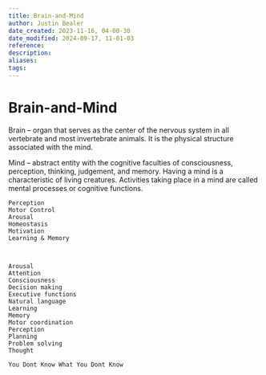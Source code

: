 ```yaml
---
title: Brain-and-Mind
author: Justin Bealer
date_created: 2023-11-16, 04-00-30
date_modified: 2024-09-17, 11-01-03
reference: 
description: 
aliases: 
tags: 
---
```

# Brain-and-Mind
Brain – organ that serves as the center of the nervous system in all vertebrate and most invertebrate animals. It is the physical structure associated with the mind.

Mind – abstract entity with the cognitive faculties of consciousness, perception, thinking, judgement, and memory. Having a mind is a characteristic of living creatures. Activities taking place in a mind are called mental processes or cognitive functions.
   
    Perception
    Motor Control
    Arousal
    Homeostasis
    Motivation
    Learning & Memory
    
    

    Arousal
    Attention
    Consciousness
    Decision making
    Executive functions
    Natural language
    Learning
    Memory
    Motor coordination
    Perception
    Planning
    Problem solving
    Thought
    
    You Dont Know What You Dont Know 
